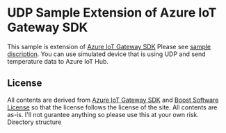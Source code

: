 # UDP Sample Extension of Azure IoT Gateway SDK
This sample is extension of [Azure IoT Gateway SDK](http://github.com/azure/azure-iot-gateway-sdk) Please see [sample discription](samples/udp_gateway/src/readme.md).
You can use simulated device that is using UDP and send temperature data to Azure IoT Hub. 

## License 
All contents are derived from [Azure IoT Gateway SDK](http://github.com/azure/azure-iot-gateway-sdk) and [Boost Software License](http://www.boost.org/users/license.html) so that the license follows the license of the site. 
All contents are as-is. I'll not gurantee anything so please use this at your own risk. 
Directory structure


